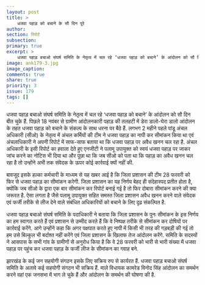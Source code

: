 ```yaml
---
layout: post
title: >
    धजवा पहाड़ को बचाने के सौ दिन पूरे
author: 
section: रिपोर्ट
subsection:
primary: true
excerpt: >
    धजवा पहाड़ बचाओ संघर्ष समिति के नेतृत्व में चल रहे ‘धजवा पहाड़ को बचाने’ के आंदोलन को सौ दिन बीत चुके हैं. पिछले 18 नवंबर से ग्रामीण आंदोलनकारी पहाड़ की तलहटी में डेरा डालो-घेरा डालो आंदोलन के तहत धजवा पहाड़ को बचाने के संकल्प के साथ धरना पर बैठे हैं.
image: ank179-3.jpg
image_caption: 
comments: true
share: true
priority: 3
issue: 179
tags: []
---
```


धजवा पहाड़ बचाओ संघर्ष समिति के नेतृत्व में चल रहे ‘धजवा पहाड़ को बचाने’ के आंदोलन को सौ दिन बीत चुके हैं. पिछले 18 नवंबर से ग्रामीण आंदोलनकारी पहाड़ की तलहटी में डेरा डालो-घेरा डालो आंदोलन के तहत धजवा पहाड़ को बचाने के संकल्प के साथ धरना पर बैठे हैं. लगभग 2 महीने पहले पांडू अंचल अधिकारी (सीओ) के नेतृत्व में अंचल कर्मियों की टीम ने धजवा पहाड़ का नापी कर सीमांकन किया था एवं अंचलाधिकारी ने अपनी रिपोर्ट में साफ-साफ बताया था कि धजवा पहाड़ पर अवैध खनन चल रहा है. अंचल अधिकारी के इसी रिपोर्ट का हवाला देते हुए एनजीटी ने पलामू उपायुक्त को स्वयं धजवा पहाड़ पर जाकर जांच करने का नोटिस भी दिया था और पूछा था कि जब सीओ को पता था कि पहाड़ का अवैध खनन चल रहा है तो उन्होंने अभी तक संवेदक के ऊपर कोई कार्रवाई क्यों नहीं की.

बावजूद इसके हल्का कर्मचारी के माध्यम से यह खबर आई है कि जिला प्रशासन की टीम 28 फरवरी को फिर से धजवा पहाड़ का सीमांकन करेगी. जिला प्रशासन का यह निर्णय बेहद ही संदेहास्पद प्रतीत होता है, क्योंकि जब सीओ के द्वारा एक बार सीमांकन कर रिपोर्ट बनाई गई है तो फिर दोबारा सीमांकन करने की क्या जरूरत है. ऐसा लगता है जैसे पलामू उपायुक्त सहित समस्त जिला प्रशासन अवैध खनन करने वाले संवेदक एवं फर्जी तरीके से लीज देने वाले संबंधित अधिकारियों को बचाने के लिए दृढ़ संकल्पित है.

धजवा पहाड़ बचाओ संघर्ष समिति के पदाधिकारी ने बताया कि जिला प्रशासन के पुनः सीमांकन के इस निर्णय का हम स्वागत करते हैं एवं प्रशासन से उम्मीद करते हैं कि वे निष्पक्ष तरीके से सीमांकन कर दोषियों पर कार्रवाई करेंगे. आगे उन्होंने कहा कि अगर पक्षपात करते हुए नापी में किसी भी तरह की गड़बड़ी की गई तो हम उसे बिल्कुल भी बर्दाश्त नहीं करेंगे एवं जिला प्रशासन के खिलाफ तेज आंदोलन करेंगे. समिति के सदस्यों ने आसपास के सभी गांव के ग्रामीणों से अनुरोध किया है कि वे 28 फरवरी को भारी से भारी संख्या में धजवा पहाड़ पर पहुंच कर धजवा पहाड़ के फर्जी लीज के सीमांकन का गवाह बने.

झारखंड के कई जन सहयोगी संगठन इसके लिए सक्रिय रुप से कार्यरत हैं. धजवा पहाड़ बचाओ संघर्ष समिति के अलावे कई सहयोगी संगठन भी सक्रिय हैं. माले विधायक कामरेड विनोद सिंह आंदोलन का समर्थन करने वहां एक जनसभा में भाग ले चुके हैं और आंदोलन के समर्थन की घोषणा की है.
